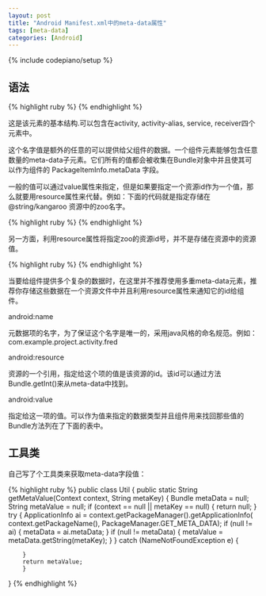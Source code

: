 ```yaml
---
layout: post
title: "Android Manifest.xml中的meta-data属性"
tags: [meta-data]
categories: [Android]
---
```

{% include codepiano/setup %}

## 语法

{% highlight ruby %}
<meta-data android:name="string"
           android:resource="resource specification"
           android:value="string" />
{% endhighlight %}

这是该元素的基本结构.可以包含在activity, activity-alias, service, receiver四个元素中。

这个名字值是额外的任意的可以提供给父组件的数据。一个组件元素能够包含任意数量的meta-data子元素。它们所有的值都会被收集在Bundle对象中并且使其可以作为组件的 PackageItemInfo.metaData 字段。

一般的值可以通过value属性来指定，但是如果要指定一个资源id作为一个值，那么就要用resource属性来代替。例如：下面的代码就是指定存储在@string/kangaroo 资源中的zoo名字。

{% highlight ruby %}
<meta-data android:name="zoo" android:value="@string/kangaroo" />
{% endhighlight %}

另一方面，利用resource属性将指定zoo的资源id号，并不是存储在资源中的资源值。

{% highlight ruby %}
<meta-data android:name="zoo" android:resource="@string/kangaroo" />
{% endhighlight %}

当要给组件提供多个复杂的数据时，在这里并不推荐使用多重meta-data元素，推荐你存储这些数据在一个资源文件中并且利用resource属性来通知它的id给组件。

android:name

元数据项的名字，为了保证这个名字是唯一的，采用java风格的命名规范。例如：
com.example.project.activity.fred  

android:resource

资源的一个引用，指定给这个项的值是该资源的id。该id可以通过方法Bundle.getInt()来从meta-data中找到。

android:value

指定给这一项的值。可以作为值来指定的数据类型并且组件用来找回那些值的Bundle方法列在了下面的表中。

## 工具类

自己写了个工具类来获取meta-data字段值：

{% highlight ruby %}
public class Util {
	public static String getMetaValue(Context context, String metaKey) {
		Bundle metaData = null;
		String metaValue = null;
		if (context == null || metaKey == null) {
			return null;
		}
		try {
			ApplicationInfo ai = context.getPackageManager().getApplicationInfo(
					context.getPackageName(), PackageManager.GET_META_DATA);
			if (null != ai) {
				metaData = ai.metaData;
			}
			if (null != metaData) {
				metaValue = metaData.getString(metaKey);
			}
		} catch (NameNotFoundException e) {

		}
		return metaValue;
		}
}
{% endhighlight %}